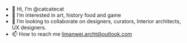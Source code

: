 - 👋 Hi, I’m @catcatecat
- 👀 I’m interested in art, history food and game
- 💞️ I’m looking to collaborate on designers, curators, Interior architects, UX designers.
- 📫 How to reach me limanwei.archt@outlook.com

<!---
catcatecat/catcatecat is a ✨ special ✨ repository because its `README.md` (this file) appears on your GitHub profile.
You can click the Preview link to take a look at your changes.
--->
